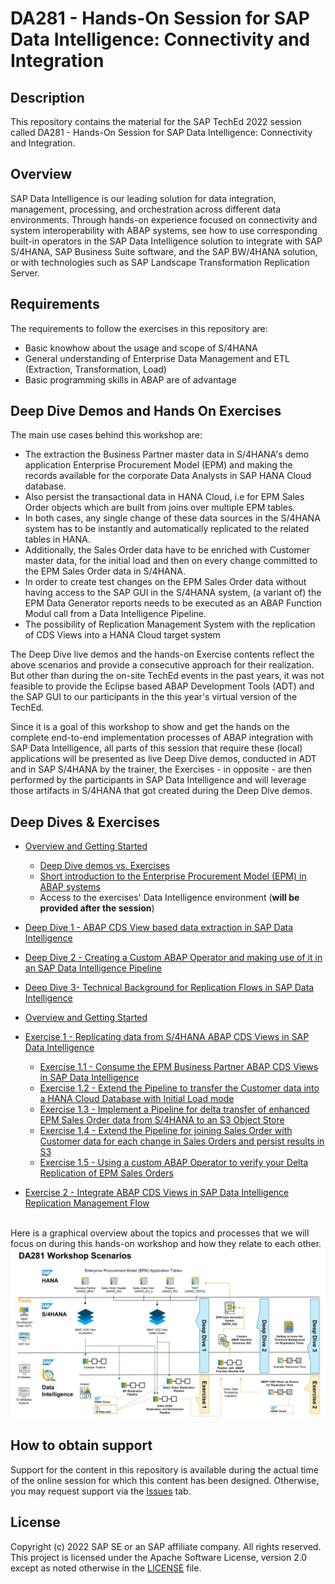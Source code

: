 # DA281 - Hands-On Session for SAP Data Intelligence: Connectivity and Integration

## Description

This repository contains the material for the SAP TechEd 2022 session called DA281 - Hands-On Session for SAP Data Intelligence: Connectivity and Integration.

## Overview

SAP Data Intelligence is our leading solution for data integration, management, processing, and orchestration across different data environments. Through hands-on experience focused on connectivity and system interoperability with ABAP systems, see how to use corresponding built-in operators in the SAP Data Intelligence solution to integrate with SAP S/4HANA, SAP Business Suite software, and the SAP BW/4HANA solution, or with technologies such as SAP Landscape Transformation Replication Server.

## Requirements

The requirements to follow the exercises in this repository are:

- Basic knowhow about the usage and scope of S/4HANA
- General understanding of Enterprise Data Management and ETL (Extraction, Transformation, Load)
- Basic programming skills in ABAP are of advantage

## Deep Dive Demos and Hands On Exercises

The main use cases behind this workshop are:
- The extraction the Business Partner master data in S/4HANA's demo application Enterprise Procurement Model (EPM) and making the records available for the corporate Data Analysts in SAP HANA Cloud database.
- Also persist the transactional data in HANA Cloud, i.e for EPM Sales Order objects which are built from joins over multiple EPM tables.
- In both cases, any single change of these data sources in the S/4HANA system has to be instantly and automatically replicated to the related tables in HANA.
- Additionally, the Sales Order data have to be enriched with Customer master data, for the initial load and then on every change committed to the EPM Sales Order data in S/4HANA.
- In order to create test changes on the EPM Sales Order data without having access to the SAP GUI in the S/4HANA system, (a variant of) the EPM Data Generator reports needs to be executed as an ABAP Function Modul call from a Data Intelligence Pipeline.
- The possibility of Replication Management System with the replication of CDS Views into a HANA Cloud target system

The Deep Dive live demos and the hands-on Exercise contents reflect the above scenarios and provide a consecutive approach for their realization. But other than during the on-site TechEd events in the past years, it was not feasible to provide the Eclipse based ABAP Development Tools (ADT) and the SAP GUI to our participants in the this year's virtual version of the TechEd.

Since it is a goal of this workshop to show and get the hands on the complete end-to-end implementation processes of ABAP integration with SAP Data Intelligence, all parts of this session that require these (local) applications will be presented as live Deep Dive demos, conducted in ADT and in SAP S/4HANA by the trainer, the Exercises - in opposite - are then performed by the participants in SAP Data Intelligence and will leverage those artifacts in S/4HANA that got created during the Deep Dive demos.

## Deep Dives & Exercises
- [Overview and Getting Started](exercises/ex0/README.md#overview-and-getting-started)
  - [Deep Dive demos vs. Exercises](exercises/ex0/README.md#deep-dive-vs-exercise-sections-in-this-document)
  - [Short introduction to the Enterprise Procurement Model (EPM) in ABAP systems](exercises/ex0/README.md#short-introduction-to-the-enterprise-procurement-model-epm-in-sap-s4hana)
  - Access to the exercises' Data Intelligence environment (**will be provided after the session**)
- [Deep Dive 1 - ABAP CDS View based data extraction in SAP Data Intelligence](exercises/dd1/README.md#deep-dive-1---abap-cds-view-based-data-extraction-in-sap-data-intelligence)
- [Deep Dive 2 - Creating a Custom ABAP Operator and making use of it in an SAP Data Intelligence Pipeline](exercises/dd2/README.md)
- [Deep Dive 3- Technical Background for Replication Flows in SAP Data Intelligence](exercises/dd3/README.md)

- [Overview and Getting Started](exercises/ex0/README.md#overview-and-getting-started)

- [Exercise 1 - Replicating data from S/4HANA ABAP CDS Views in SAP Data Intelligence](exercises/ex1/)
    - [Exercise 1.1 - Consume the EPM Business Partner ABAP CDS Views in SAP Data Intelligence](exercises/ex1#exercise-11-sub-exercise-1-description)
    - [Exercise 1.2 - Extend the Pipeline to transfer the Customer data into a HANA Cloud Database with Initial Load mode](exercises/ex1#exercise-12-sub-exercise-2-description)
    - [Exercise 1.3 - Implement a Pipeline for delta transfer of enhanced EPM Sales Order data from S/4HANA to an S3 Object Store](exercises/ex1#exercise-13-sub-exercise-1-description)
    - [Exercise 1.4 - Extend the Pipeline for joining Sales Order with Customer data for each change in Sales Orders and persist results in S3](exercises/ex1#exercise-14-sub-exercise-1-description)
    - [Exercise 1.5 - Using a custom ABAP Operator to verify your Delta Replication of EPM Sales Orders](exercises/ex2/)

- [Exercise 2 - Integrate ABAP CDS Views in SAP Data Intelligence Replication Management Flow](exercises/ex3/README.md#exercise-3---integrate-abap-cds-views-in-sap-data-intelligence-replication-management-flow)
<br><br>


Here is a graphical overview about the topics and processes that we will focus on during this hands-on workshop and how they relate to each other.<br>
![](exercises/ex0/images/deepdive_exercises_overview.jpg)

## How to obtain support

Support for the content in this repository is available during the actual time of the online session for which this content has been designed. Otherwise, you may request support via the [Issues](../../issues) tab.

## License
Copyright (c) 2022 SAP SE or an SAP affiliate company. All rights reserved. This project is licensed under the Apache Software License, version 2.0 except as noted otherwise in the [LICENSE](LICENSES/Apache-2.0.txt) file.
